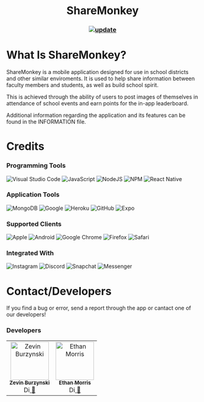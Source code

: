 <h1 align="center">ShareMonkey</h1>

<h3 align="center">

[![update](https://github.com/REALziez/Frontend/actions/workflows/update.yml/badge.svg?branch=master)](https://github.com/REALziez/Frontend/actions/workflows/update.yml)

# What Is ShareMonkey?
ShareMonkey is a mobile application designed for use in school districts and
other similar enviroments. It is used to help share information between
faculty members and students, as well as build school spirit.

This is achieved through the ability of users to post images of themselves 
in attendance of school events and earn points for the in-app leaderboard.

Additional information regarding the application and its features can be 
found in the INFORMATION file.

# Credits

### Programming Tools
![Visual Studio Code](https://img.shields.io/badge/Visual%20Studio%20Code-0078d7.svg?style=for-the-badge&logo=visual-studio-code&logoColor=white)
![JavaScript](https://img.shields.io/badge/javascript-%23323330.svg?style=for-the-badge&logo=javascript&logoColor=%23F7DF1E)
![NodeJS](https://img.shields.io/badge/node.js-6DA55F?style=for-the-badge&logo=node.js&logoColor=white)
![NPM](https://img.shields.io/badge/NPM-%23CB3837.svg?style=for-the-badge&logo=npm&logoColor=white)
![React Native](https://img.shields.io/badge/react_native-%2320232a.svg?style=for-the-badge&logo=react&logoColor=%2361DAFB)

### Application Tools
![MongoDB](https://img.shields.io/badge/MongoDB-%234ea94b.svg?style=for-the-badge&logo=mongodb&logoColor=white)
![Google](https://img.shields.io/badge/google-4285F4?style=for-the-badge&logo=google&logoColor=white)
![Heroku](https://img.shields.io/badge/heroku-%23430098.svg?style=for-the-badge&logo=heroku&logoColor=white)
![GitHub](https://img.shields.io/badge/github-%23121011.svg?style=for-the-badge&logo=github&logoColor=white)
![Expo](https://img.shields.io/badge/expo-1C1E24?style=for-the-badge&logo=expo&logoColor=#D04A37)

### Supported Clients
![Apple](https://img.shields.io/badge/Apple-%23000000.svg?style=for-the-badge&logo=apple&logoColor=white)
![Android](https://img.shields.io/badge/Android-3DDC84?style=for-the-badge&logo=android&logoColor=white)
![Google Chrome](https://img.shields.io/badge/Google%20Chrome-4285F4?style=for-the-badge&logo=GoogleChrome&logoColor=white)
![Firefox](https://img.shields.io/badge/Firefox-FF7139?style=for-the-badge&logo=Firefox-Browser&logoColor=white)
![Safari](https://img.shields.io/badge/Safari-000000?style=for-the-badge&logo=Safari&logoColor=white)

### Integrated With
![Instagram](https://img.shields.io/badge/Instagram-%23E4405F.svg?style=for-the-badge&logo=Instagram&logoColor=white)
![Discord](https://img.shields.io/badge/Discord-%235865F2.svg?style=for-the-badge&logo=discord&logoColor=white)
![Snapchat](https://img.shields.io/badge/Snapchat-%23FFFC00.svg?style=for-the-badge&logo=Snapchat&logoColor=white)
![Messenger](https://img.shields.io/badge/Messenger-00B2FF?style=for-the-badge&logo=messenger&logoColor=white)


# Contact/Developers

If you find a bug or error, send a report through
the app or cantact one of our developers!

### Developers


<table>
  <tbody>
  <tr>
    <td align="center">
      <a href="https://github.com/REALziez">
        <img src="https://avatars.githubusercontent.com/u/86094612?v=3?s=100" width="100px;" alt="Zevin Burzynski"/>
        <br />
        <sub><b>Zevin Burzynski</b></sub>
      </a>
      <br />
      <a href="https://discord.com/users/337745486054424577" title="Discord">
        <img src="https://assets-global.website-files.com/6257adef93867e50d84d30e2/636e0a6a49cf127bf92de1e2_icon_clyde_blurple_RGB.png" width="16px;" alt="Discord"/>
      </a> 
      <a href="mailto:zevin@duck.com" title="Email">📧</a>
    </td>
    <td align="center">
      <a href="https://github.com/arcbarkzap">
        <img src="https://avatars.githubusercontent.com/u/71309451?v=3?s=100" width="100px;" alt="Ethan Morris"/>
        <br />
        <sub><b>Ethan Morris</b></sub>
      </a>
      <br />
      <a href="https://discord.com/users/503276826617970688" title="Discord">
        <img src="https://assets-global.website-files.com/6257adef93867e50d84d30e2/636e0a6a49cf127bf92de1e2_icon_clyde_blurple_RGB.png" width="16px;" alt="Discord"/>
      </a> 
      <a href="mailto:arc@duck.com" title="Email">📧</a>
    </td>
  </tr>
</tbody>

</table>
